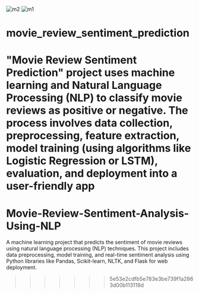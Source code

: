 
![m2](https://github.com/user-attachments/assets/08a35ef3-eb47-4b66-9582-48660efdcca6)
![m1](https://github.com/user-attachments/assets/f0ffbcfb-62d5-4b44-b303-f855ef99a9b6)
# movie_review_sentiment_prediction
 "Movie Review Sentiment Prediction" project uses machine learning and Natural Language Processing (NLP) to classify movie reviews as positive or negative. The process involves data collection, preprocessing, feature extraction, model training (using algorithms like Logistic Regression or LSTM), evaluation, and deployment into a user-friendly app
=======
# Movie-Review-Sentiment-Analysis-Using-NLP
A machine learning project that predicts the sentiment of movie reviews using natural language processing (NLP) techniques. This project includes data preprocessing, model training, and real-time sentiment analysis using Python libraries like Pandas, Scikit-learn, NLTK, and Flask for web deployment.
>>>>>>> 5e53e2cdfb5e783e3be739f1a2863d00b113119d
